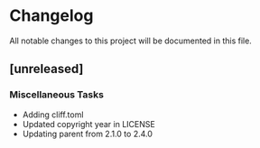 # Changelog
All notable changes to this project will be documented in this file.

## [unreleased]

### Miscellaneous Tasks

- Adding cliff.toml
- Updated copyright year in LICENSE
- Updating parent from 2.1.0 to 2.4.0

<!-- generated by git-cliff -->
